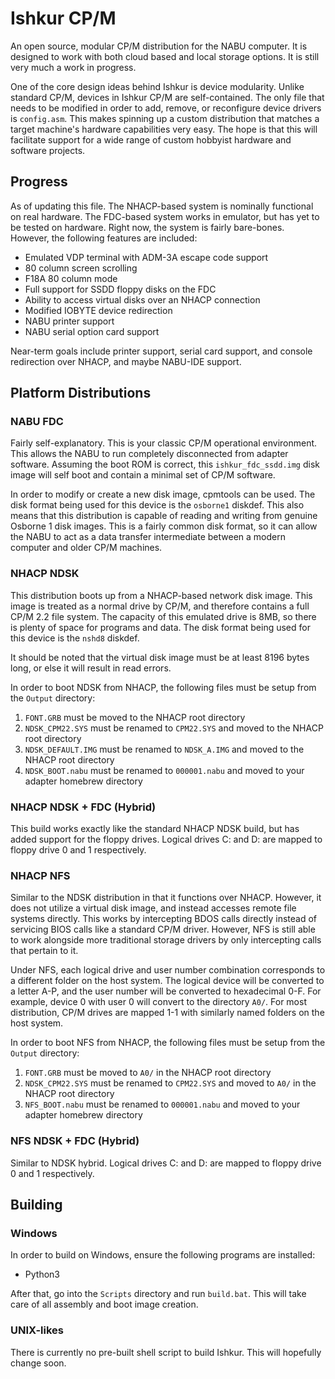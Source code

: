 # Ishkur CP/M
An open source, modular CP/M distribution for the NABU computer. It is designed to work with both cloud based and local storage options. It is still very much a work in progress.

One of the core design ideas behind Ishkur is device modularity. Unlike standard CP/M, devices in Ishkur CP/M are self-contained. The only file that needs to be modified in order to add, remove, or reconfigure device drivers is `config.asm`. This makes spinning up a custom distribution that matches a target machine's hardware capabilities very easy. The hope is that this will facilitate support for a wide range of custom hobbyist hardware and software projects.

## Progress
As of updating this file. The NHACP-based system is nominally functional on real hardware. The FDC-based system works in emulator, but has yet to be tested on hardware. Right now, the system is fairly bare-bones. However, the following features are included:

- Emulated VDP terminal with ADM-3A escape code support
- 80 column screen scrolling
- F18A 80 column mode
- Full support for SSDD floppy disks on the FDC
- Ability to access virtual disks over an NHACP connection
- Modified IOBYTE device redirection
- NABU printer support
- NABU serial option card support

Near-term goals include printer support, serial card support, and console redirection over NHACP, and maybe NABU-IDE support.

## Platform Distributions
### NABU FDC
Fairly self-explanatory. This is your classic CP/M operational environment. This allows the NABU to run completely disconnected from adapter software. Assuming the boot ROM is correct, this `ishkur_fdc_ssdd.img` disk image will self boot and contain a minimal set of CP/M software.

In order to modify or create a new disk image, cpmtools can be used. The disk format being used for this device is the `osborne1` diskdef. This also means that this distribution is capable of reading and writing from genuine Osborne 1 disk images. This is a fairly common disk format, so it can allow the NABU to act as a data transfer intermediate between a modern computer and older CP/M machines.

### NHACP NDSK
This distribution boots up from a NHACP-based network disk image. This image is treated as a normal drive by CP/M, and therefore contains a full CP/M 2.2 file system. The capacity of this emulated drive is 8MB, so there is plenty of space for programs and data. The disk format being used for this device is the `nshd8` diskdef.

It should be noted that the virtual disk image must be at least 8196 bytes long, or else it will result in read errors.

In order to boot NDSK from NHACP, the following files must be setup from the `Output` directory:

1. `FONT.GRB` must be moved to the NHACP root directory
2. `NDSK_CPM22.SYS` must be renamed to `CPM22.SYS` and moved to the NHACP root directory
3. `NDSK_DEFAULT.IMG` must be renamed to `NDSK_A.IMG` and moved to the NHACP root directory
4. `NDSK_BOOT.nabu` must be renamed to `000001.nabu` and moved to your adapter homebrew directory

### NHACP NDSK + FDC (Hybrid)
This build works exactly like the standard NHACP NDSK build, but has added support for the floppy drives. Logical drives C: and D: are mapped to floppy drive 0 and 1 respectively. 

### NHACP NFS
Similar to the NDSK distribution in that it functions over NHACP. However, it does not utilize a virtual disk image, and instead accesses remote file systems directly. This works by intercepting BDOS calls directly instead of servicing BIOS calls like a standard CP/M driver. However, NFS is still able to work alongside more traditional storage drivers by only intercepting calls that pertain to it.

Under NFS, each logical drive and user number combination corresponds to a different folder on the host system. The logical device will be converted to a letter A-P, and the user number will be converted to hexadecimal 0-F. For example, device 0 with user 0 will convert to the directory `A0/`. For most distribution, CP/M drives are mapped 1-1 with similarly named folders on the host system.

In order to boot NFS from NHACP, the following files must be setup from the `Output` directory:

1. `FONT.GRB` must be moved to `A0/` in the NHACP root directory
2. `NDSK_CPM22.SYS` must be renamed to `CPM22.SYS` and moved to `A0/` in the NHACP root directory
3. `NFS_BOOT.nabu` must be renamed to `000001.nabu` and moved to your adapter homebrew directory

### NFS NDSK + FDC (Hybrid)
Similar to NDSK hybrid. Logical drives C: and D: are mapped to floppy drive 0 and 1 respectively. 

## Building
### Windows
In order to build on Windows, ensure the following programs are installed:

- Python3

After that, go into the `Scripts` directory and run `build.bat`. This will take care of all assembly and boot image creation.

### UNIX-likes
There is currently no pre-built shell script to build Ishkur. This will hopefully change soon.
